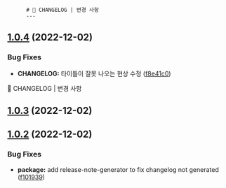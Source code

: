 
          # 🚦 CHANGELOG | 변경 사항
          ---
          
        

## [1.0.4](https://github.com/JengYoung/semantic-release-test/compare/v1.0.3...v1.0.4) (2022-12-02)


### Bug Fixes

* **CHANGELOG:** 타이틀이 잘못 나오는 현상 수정 ([f8e41c0](https://github.com/JengYoung/semantic-release-test/commit/f8e41c08336afaee4896b9e159ed5e36fe7b936e))

🚦 CHANGELOG | 변경 사항

## [1.0.3](https://github.com/JengYoung/semantic-release-test/compare/v1.0.2...v1.0.3) (2022-12-02)

## [1.0.2](https://github.com/JengYoung/semantic-release-test/compare/v1.0.1...v1.0.2) (2022-12-02)


### Bug Fixes

* **package:** add release-note-generator to fix changelog not generated ([f101939](https://github.com/JengYoung/semantic-release-test/commit/f1019394ea91aa55ecdb56ba3a13b6739e9e448a))
